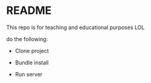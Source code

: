 # README

This repo is for teaching and educational purposes LOL

do the following:

* Clone project

* Bundle install

* Run server
